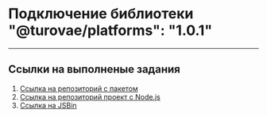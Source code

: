 # Подключение библиотеки "@turovae/platforms": "1.0.1"

---

## Ссылки на выполненые задания

1. [Ссылка на репозиторий с пакетом](https://github.com/Turovae/platforms)
2. [Ссылка на репозиторий проект с Node.js](https://github.com/Turovae/platforms-adlib)
3. [Ссылка на JSBin](https://jsbin.com/kuzufaqozo/edit?html,css,console,output)